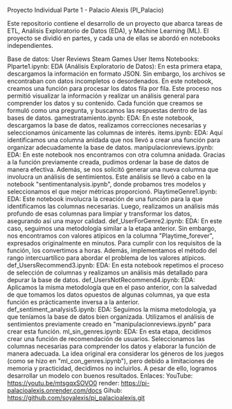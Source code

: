 Proyecto Individual Parte 1 - Palacio Alexis (PI_Palacio)

Este repositorio contiene el desarrollo de un proyecto que abarca tareas de ETL, Análisis Exploratorio de Datos (EDA), y Machine Learning (ML). El proyecto se dividió en partes, y cada una de ellas se abordó en notebooks independientes.

Base de datos:
    User Reviews
    Steam Games
    User Items
Notebooks:
    PIparte1.ipynb:
        EDA (Análisis Exploratorio de Datos):
            En esta primera etapa, descargamos la información en formato JSON. Sin embargo, los archivos se encontraban con datos incompletos o desordenados. En este notebook, creamos una función para procesar los datos fila por fila. Este proceso nos permitió visualizar la información y realizar un análisis general para comprender los datos y su contenido. Cada función que creamos se formuló como una pregunta, y buscamos las respuestas dentro de las bases de datos.
    gamestratamiento.ipynb:
        EDA:
            En este notebook, descargamos la base de datos, realizamos correcciones necesarias y seleccionamos únicamente las columnas de interés.
    items.ipynb:
        EDA:
            Aquí identificamos una columna anidada que nos llevó a crear una función para organizar adecuadamente la base de datos.
    manipulacionreviews.ipynb:
        EDA:
            En este notebook nos encontramos con otra columna anidada. Gracias a la función previamente creada, pudimos ordenar la base de datos de manera efectiva. Además, se nos solicitó generar una nueva columna que involucra un análisis de sentimientos. Este análisis se llevó a cabo en la notebook "sentimentanalysis.ipynb", donde probamos tres modelos y seleccionamos el que mejor métricas proporcionó.
    PlaytimeGenre1.ipynb:
        EDA:
            Este notebook involucra la creación de una función para la que identificamos las columnas necesarias. Luego, realizamos un análisis más profundo de esas columnas para limpiar y transformar los datos, asegurando así una mayor calidad.
    def_UserForGenre2.ipynb:
        EDA:
            En este caso, seguimos una metodología similar a la etapa anterior. Sin embargo, nos encontramos con valores atípicos en la columna "Playtime_forever", expresados originalmente en minutos. Para cumplir con los requisitos de la función, los convertimos a horas. Además, implementamos el método del rango intercuartílico para abordar el problema de los valores atípicos.
    def_UsersRecommend3.ipynb:
        EDA:
            En esta notebook repetimos el proceso de selección de columnas y realizamos un análisis más detallado para depurar la base de datos.
    def_UsersNotRecommend4.ipynb:
        EDA:
            Aplicamos la misma metodología que en el paso anterior, con la salvedad de que tomamos los datos opuestos de algunas columnas, ya que esta función es prácticamente inversa a la anterior.
    def_sentiment_analysis5.ipynb:
        EDA:
            Seguimos la misma metodología, ya que teníamos la base de datos bien organizada. Utilizamos el análisis de sentimientos previamente creado en "manipulacionreviews.ipynb" para crear esta función.
    ml_sin_genres.ipynb:
        EDA:
            En esta etapa, decidimos crear una función de recomendación de usuarios. Seleccionamos las columnas necesarias para comprender los datos y elaborar la función de manera adecuada. La idea original era considerar los géneros de los juegos (como se hizo en "ml_con_genres.ipynb"), pero debido a limitaciones de memoria y practicidad, decidimos no incluirlos. A pesar de ello, logramos desarrollar un modelo con buenos resultados.
Enlaces:
        YouTube: https://youtu.be/mtsgqxSOVO0
        render: https://pi-palacioalexis.onrender.com/docs
        Gihub: https://github.com/soyalexis/pi_palacioalexis.git
